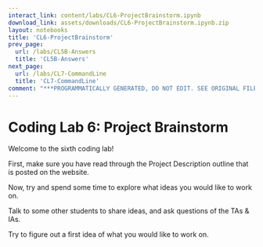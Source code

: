 ```yaml
---
interact_link: content/labs/CL6-ProjectBrainstorm.ipynb
download_link: assets/downloads/CL6-ProjectBrainstorm.ipynb.zip
layout: notebooks
title: 'CL6-ProjectBrainstorm'
prev_page:
  url: /labs/CL5B-Answers
  title: 'CL5B-Answers'
next_page:
  url: /labs/CL7-CommandLine
  title: 'CL7-CommandLine'
comment: "***PROGRAMMATICALLY GENERATED, DO NOT EDIT. SEE ORIGINAL FILES IN /content***"
---
```


# Coding Lab 6: Project Brainstorm

Welcome to the sixth coding lab!

First, make sure you have read through the Project Description outline that is posted on the website.

Now, try and spend some time to explore what ideas you would like to work on.

Talk to some other students to share ideas, and ask questions of the TAs & IAs.

Try to figure out a first idea of what you would like to work on.
